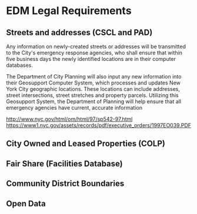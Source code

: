 # **EDM Legal Requirements**

## Streets and addresses (CSCL and PAD)
Any information on newly-created streets or addresses will be transmitted to the City's emergency response agencies, who shall ensure that within five business days the newly identified locations are in their computer databases.

The Department of City Planning will also input any new information into their Geosupport Computer System, which processes and updates New York City geographic locations. These locations can include addresses, street intersections, street stretches and property parcels. Utilizing this Geosupport System, the Department of Planning will help ensure that all emergency agencies have current, accurate information

http://www.nyc.gov/html/om/html/97/sp542-97.html
https://www1.nyc.gov/assets/records/pdf/executive_orders/1997EO039.PDF

## City Owned and Leased Properties (COLP)

## Fair Share (Facilities Database)

## Community District Boundaries

## Open Data
